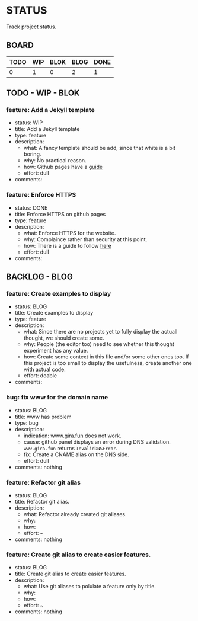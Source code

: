 # STATUS

Track project status.

## BOARD

| TODO | WIP  | BLOK | BLOG | DONE |
|------|------|------|------|------|
| 0    | 1    | 0    | 2    | 1    |

## TODO - WIP - BLOK

### feature: Add a Jekyll template

- status: WIP
- title: Add a Jekyll template
- type: feature
- description:
  - what: A fancy template should be add, since that white is a bit boring.
  - why: No practical reason.
  - how: Github pages have a [guide](https://docs.github.com/en/pages/setting-up-a-github-pages-site-with-jekyll/adding-a-theme-to-your-github-pages-site-using-jekyll)
  - effort: dull
- comments:

### feature: Enforce HTTPS

- status: DONE
- title: Enforce HTTPS on github pages
- type: feature
- description:
  - what: Enforce HTTPS for the website.
  - why: Complaince rather than security at this point.
  - how: There is a guide to follow [here](https://docs.github.com/en/pages/getting-started-with-github-pages/securing-your-github-pages-site-with-https)
  - effort: dull
- comments:

## BACKLOG - BLOG

### feature: Create examples to display

- status: BLOG
- title: Create examples to display
- type: feature
- description:
  - what: Since there are no projects yet to fully display the actuall thought, we should create some.
  - why: People (the editor too) need to see whether this thought experiment has any value.
  - how: Create some context in this file and/or some other ones too.
    If this project is too small to display the usefulness, create another one with actual code.
  - effort: doable
- comments:

### bug: fix www for the domain name

- status: BLOG
- title: www has problem
- type: bug
- description:
  - indication: www.gira.fun does not work.
  - cause: github panel displays an error during DNS validation. `www.gira.fun` returns `InvalidDNSError`.
  - fix: Create a CNAME alias on the DNS side.
  - effort: dull
- comments: nothing

### feature: Refactor git alias

- status: BLOG
- title: Refactor git alias.
- description:
  - what: Refactor already created git aliases.
  - why:
  - how:
  - effort: ~
- comments: nothing

### feature: Create git alias to create easier features.

- status: BLOG
- title: Create git alias to create easier features.
- description:
  - what: Use git aliases to polulate a feature only by title.
  - why:
  - how:
  - effort: ~
- comments: nothing
